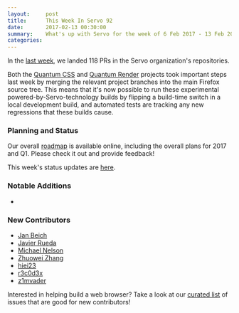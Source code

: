 ```yaml
---
layout:     post
title:      This Week In Servo 92
date:       2017-02-13 00:30:00
summary:    What's up with Servo for the week of 6 Feb 2017 - 13 Feb 2017
categories:
---
```


In the [last week](https://github.com/pulls?utf8=%E2%9C%93&q=is%3Apr+is%3Amerged+closed%3A2017-02-06..2017-02-13+user%3Aservo+),
we landed 118 PRs in the Servo organization's repositories.

Both the [Quantum CSS](https://groups.google.com/forum/#!topic/mozilla.dev.platform/acolCIYh0RI) and
[Quantum Render](https://groups.google.com/forum/#!topic/mozilla.dev.platform/_D8PbwHaomw) projects took important steps last
week by merging the relevant project branches into the main Firefox source tree. This means that it's now possible to run
these experimental powered-by-Servo-technology builds by flipping a build-time switch in a local development build, and
automated tests are tracking any new regressions that these builds cause.

### Planning and Status

Our overall [roadmap](https://github.com/servo/servo/wiki/Roadmap) is available online, including the overall plans for 2017 and Q1. Please check it out and provide feedback!

This week's status updates are [here](https://www.standu.ps/project/servo/).

### Notable Additions

- 

### New Contributors

- [Jan Beich](https://github.com/jbeich)
- [Javier Rueda](https://github.com/kekkyojin)
- [Michael Nelson](https://github.com/absoludity)
- [Zhuowei Zhang](https://github.com/zhuowei)
- [hiei23](https://github.com/hiei23)
- [r3c0d3x](https://github.com/r3c0d3x)
- [z1mvader](https://github.com/z1mvader)

Interested in helping build a web browser? Take a look at our [curated list](https://starters.servo.org/) of issues that are good for new contributors!
